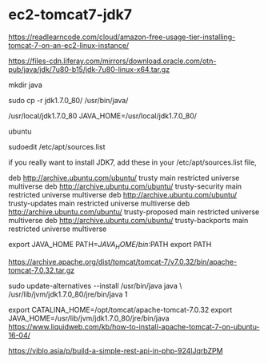 # ec2-tomcat7-jdk7


https://readlearncode.com/cloud/amazon-free-usage-tier-installing-tomcat-7-on-an-ec2-linux-instance/

https://files-cdn.liferay.com/mirrors/download.oracle.com/otn-pub/java/jdk/7u80-b15/jdk-7u80-linux-x64.tar.gz

mkdir java

sudo cp -r jdk1.7.0_80/ /usr/bin/java/

/usr/local/jdk1.7.0_80
JAVA_HOME=/usr/local/jdk1.7.0_80/

ubuntu 

sudoedit /etc/apt/sources.list

if you really want to install JDK7, add these in your /etc/apt/sources.list file,

deb http://archive.ubuntu.com/ubuntu/ trusty main restricted universe multiverse 
deb http://archive.ubuntu.com/ubuntu/ trusty-security main restricted universe multiverse 
deb http://archive.ubuntu.com/ubuntu/ trusty-updates main restricted universe multiverse 
deb http://archive.ubuntu.com/ubuntu/ trusty-proposed main restricted universe multiverse 
deb http://archive.ubuntu.com/ubuntu/ trusty-backports main restricted universe multiverse

export JAVA_HOME
PATH=$JAVA_HOME/bin:$PATH
export PATH

https://archive.apache.org/dist/tomcat/tomcat-7/v7.0.32/bin/apache-tomcat-7.0.32.tar.gz

sudo update-alternatives --install /usr/bin/java java \ /usr/lib/jvm/jdk1.7.0_80/jre/bin/java 1


export CATALINA_HOME=/opt/tomcat/apache-tomcat-7.0.32
export JAVA_HOME=/usr/lib/jvm/jdk1.7.0_80/jre/bin/java
https://www.liquidweb.com/kb/how-to-install-apache-tomcat-7-on-ubuntu-16-04/

https://viblo.asia/p/build-a-simple-rest-api-in-php-924lJqrbZPM
